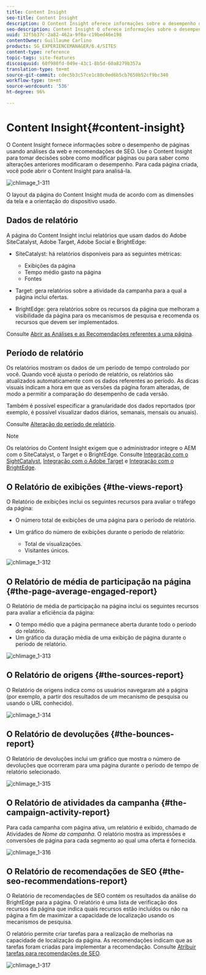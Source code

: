 ```yaml
---
title: Content Insight
seo-title: Content Insight
description: O Content Insight oferece informações sobre o desempenho da página usando análise da Web e recomendação de SEO
seo-description: Content Insight O oferece informações sobre o desempenho da página usando análise da Web e recomendação de SEO
uuid: 32f5b37c-2a82-462a-9f0a-c19bed46e198
contentOwner: Guillaume Carlino
products: SG_EXPERIENCEMANAGER/6.4/SITES
content-type: reference
topic-tags: site-features
discoiquuid: 60f980fd-049e-43c1-8b5d-60a8279b357a
translation-type: tm+mt
source-git-commit: cdec5b3c57ce1c80c0ed6b5cb7650b52cf9bc340
workflow-type: tm+mt
source-wordcount: '536'
ht-degree: 96%

---
```



# Content Insight{#content-insight}

O Content Insight fornece informações sobre o desempenho de páginas usando análises da web e recomendações de SEO. Use o Content Insight para tomar decisões sobre como modificar páginas ou para saber como alterações anteriores modificaram o desempenho. Para cada página criada, você pode abrir o Content Insight para analisá-la.

![chlimage_1-311](assets/chlimage_1-311.png)

O layout da página do Content Insight muda de acordo com as dimensões da tela e a orientação do dispositivo usado.

## Dados de relatório

A página do Content Insight inclui relatórios que usam dados do Adobe SiteCatalyst, Adobe Target, Adobe Social e BrightEdge:

* SiteCatalyst: há relatórios disponíveis para as seguintes métricas:

   * Exibições da página
   * Tempo médio gasto na página
   * Fontes

* Target: gera relatórios sobre a atividade da campanha para a qual a página inclui ofertas.
* BrightEdge: gera relatórios sobre os recursos da página que melhoram a visibilidade da página para os mecanismos de pesquisa e recomenda os recursos que devem ser implementados.

Consulte [Abrir as Análises e as Recomendações referentes a uma página](/help/sites-authoring/ci-analyze.md#opening-analytics-and-recommendations-for-a-page).

## Período de relatório

Os relatórios mostram os dados de um período de tempo controlado por você. Quando você ajusta o período de relatório, os relatórios são atualizados automaticamente com os dados referentes ao período. As dicas visuais indicam a hora em que as versões da página foram alteradas, de modo a permitir a comparação do desempenho de cada versão.

Também é possível especificar a granularidade dos dados reportados (por exemplo, é possível visualizar dados diários, semanais, mensais ou anuais).

Consulte [Alteração do período de relatório](/help/sites-authoring/ci-analyze.md#changing-the-reporting-period).

>[!NOTE]
>
>Os relatórios do Content Insight exigem que o administrador integre o AEM com o SiteCatalyst, o Target e o BrightEdge. Consulte [Integração com o SightCatalyst](/help/sites-administering/adobeanalytics.md), [Integração com o Adobe Target](/help/sites-administering/target.md) e [Integração com o BrightEdge](/help/sites-administering/brightedge.md).

## O Relatório de exibições {#the-views-report}

O Relatório de exibições inclui os seguintes recursos para avaliar o tráfego da página:

* O número total de exibições de uma página para o período de relatório.
* Um gráfico do número de exibições durante o período de relatório:

   * Total de visualizações.
   * Visitantes únicos.

![chlimage_1-312](assets/chlimage_1-312.png)

## O Relatório de média de participação na página {#the-page-average-engaged-report}

O Relatório de média de participação na página inclui os seguintes recursos para avaliar a eficiência da página:

* O tempo médio que a página permanece aberta durante todo o período do relatório.
* Um gráfico da duração média de uma exibição de página durante o período de relatório.

![chlimage_1-313](assets/chlimage_1-313.png)

## O Relatório de origens {#the-sources-report}

O Relatório de origens indica como os usuários navegaram até a página (por exemplo, a partir dos resultados de um mecanismo de pesquisa ou usando o URL conhecido).

![chlimage_1-314](assets/chlimage_1-314.png)

## O Relatório de devoluções {#the-bounces-report}

O Relatório de devoluções inclui um gráfico que mostra o número de devoluções que ocorreram para uma página durante o período de tempo de relatório selecionado.

![chlimage_1-315](assets/chlimage_1-315.png)

## O Relatório de atividades da campanha {#the-campaign-activity-report}

Para cada campanha com página ativa, um relatório é exibido, chamado de Atividades de *Nome da campanha*. O relatório mostra as impressões e conversões de página para cada segmento ao qual uma oferta é fornecida.

![chlimage_1-316](assets/chlimage_1-316.png)

## O Relatório de recomendações de SEO {#the-seo-recommendations-report}

O Relatório de recomendações de SEO contém os resultados da análise do BrightEdge para a página. O relatório é uma lista de verificação dos recursos da página que indica quais recursos estão incluídos ou não na página a fim de maximizar a capacidade de localização usando os mecanismos de pesquisa.

O relatório permite criar tarefas para a realização de melhorias na capacidade de localização da página. As recomendações indicam que as tarefas foram criadas para implementar a recomendação. Consulte [Atribuir tarefas para recomendações de SEO](/help/sites-authoring/ci-analyze.md#assigning-tasks-for-seo-recommendations).

![chlimage_1-317](assets/chlimage_1-317.png)

